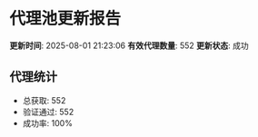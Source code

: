 # 代理池更新报告

**更新时间**: 2025-08-01 21:23:06
**有效代理数量**: 552
**更新状态**:  成功

## 代理统计
- 总获取: 552
- 验证通过: 552
- 成功率: 100%
